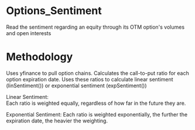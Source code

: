 # Options_Sentiment
Read the sentiment regarding an equity through its OTM option's volumes and open interests


# Methodology
Uses yfinance to pull option chains. 
Calculates the call-to-put ratio for each option expiration date. 
Uses these ratios to calculate linear sentiment (linSentiment()) or exponential sentiment (expSentiment())
  
Linear Sentiment:  
Each ratio is weighted equally, regardless of how far in the future they are.  
  
Exponential Sentiment:
Each ratio is weighted exponentially, the further the expiration date, the heavier the weighting. 
  
